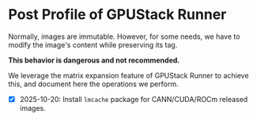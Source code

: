 # Post Profile of GPUStack Runner

Normally, images are immutable.
However, for some needs, we have to modify the image's content while preserving its tag.

**This behavior is dangerous and not recommended.**

We leverage the matrix expansion feature of GPUStack Runner to achieve this, and document here the operations we perform.

- [x] 2025-10-20: Install `lmcache` package for CANN/CUDA/ROCm released images.
